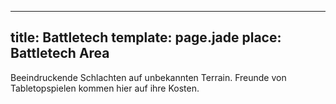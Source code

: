 ---
title: Battletech
template: page.jade
place: Battletech Area
----

Beeindruckende Schlachten auf unbekannten Terrain. Freunde von Tabletopspielen kommen hier auf ihre Kosten.

